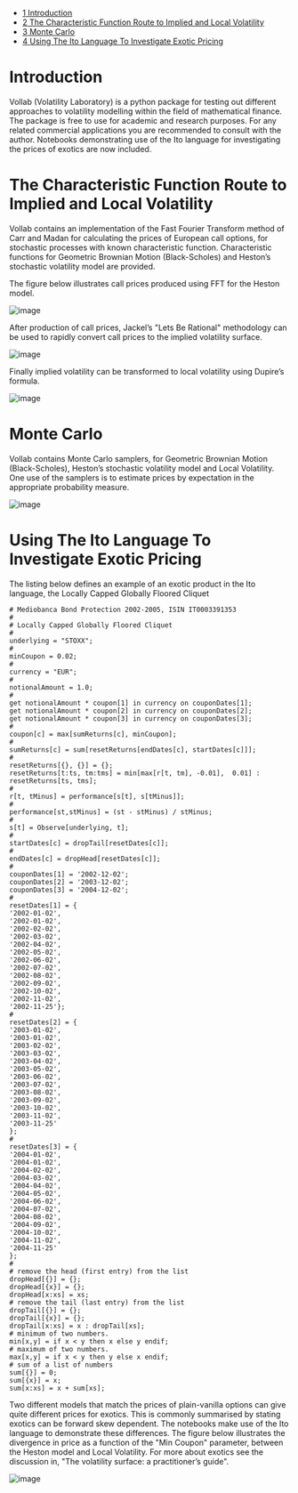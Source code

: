   - [<span class="toc-section-number">1</span>
    Introduction](#introduction)
  - [<span class="toc-section-number">2</span> The Characteristic
    Function Route to Implied and Local
    Volatility](#the-characteristic-function-route-to-implied-and-local-volatility)
  - [<span class="toc-section-number">3</span> Monte
    Carlo](#monte-carlo)
  - [<span class="toc-section-number">4</span> Using The Ito Language To
    Investigate Exotic
    Pricing](#using-the-ito-language-to-investigate-exotic-pricing)

# Introduction

Vollab (Volatility Laboratory) is a python package for testing out
different approaches to volatility modelling within the field of
mathematical finance. The package is free to use for academic and
research purposes. For any related commercial applications you are
recommended to consult with the author. Notebooks demonstrating use of
the Ito language for investigating the prices of exotics are now
included.

# The Characteristic Function Route to Implied and Local Volatility

Vollab contains an implementation of the Fast Fourier Transform method
of Carr and Madan for calculating the prices of European call options,
for stochastic processes with known characteristic function.
Characteristic functions for Geometric Brownian Motion (Black-Scholes)
and Heston’s stochastic volatility model are provided.

The figure below illustrates call prices produced using FFT for the
Heston model.

![image](prices.png)

After production of call prices, Jackel’s "Lets Be Rational" methodology
can be used to rapidly convert call prices to the implied volatility
surface.

![image](impliedvol.png)

Finally implied volatility can be transformed to local volatility using
Dupire’s formula.

![image](localvol.png)

# Monte Carlo

Vollab contains Monte Carlo samplers, for Geometric Brownian Motion
(Black-Scholes), Heston’s stochastic volatility model and Local
Volatility. One use of the samplers is to estimate prices by expectation
in the appropriate probability measure.

![image](sample_paths.png)

# Using The Ito Language To Investigate Exotic Pricing

The listing below defines an example of an exotic product in the Ito
language, the Locally Capped Globally Floored Cliquet

    # Mediobanca Bond Protection 2002-2005, ISIN IT0003391353
    #
    # Locally Capped Globally Floored Cliquet
    #
    underlying = "STOXX";
    #
    minCoupon = 0.02;
    #
    currency = "EUR";
    #
    notionalAmount = 1.0;
    #
    get notionalAmount * coupon[1] in currency on couponDates[1];
    get notionalAmount * coupon[2] in currency on couponDates[2];
    get notionalAmount * coupon[3] in currency on couponDates[3];
    #
    coupon[c] = max[sumReturns[c], minCoupon];
    #
    sumReturns[c] = sum[resetReturns[endDates[c], startDates[c]]];
    #
    resetReturns[{}, {}] = {};
    resetReturns[t:ts, tm:tms] = min[max[r[t, tm], -0.01],  0.01] : resetReturns[ts, tms];
    #
    r[t, tMinus] = performance[s[t], s[tMinus]];
    #
    performance[st,stMinus] = (st - stMinus) / stMinus;
    #
    s[t] = Observe[underlying, t];
    #
    startDates[c] = dropTail[resetDates[c]];
    #
    endDates[c] = dropHead[resetDates[c]];
    #
    couponDates[1] = '2002-12-02';
    couponDates[2] = '2003-12-02';
    couponDates[3] = '2004-12-02';
    #
    resetDates[1] = {
    '2002-01-02',
    '2002-01-02',
    '2002-02-02',
    '2002-03-02',
    '2002-04-02',
    '2002-05-02',
    '2002-06-02',
    '2002-07-02',
    '2002-08-02',
    '2002-09-02',
    '2002-10-02',
    '2002-11-02',
    '2002-11-25'};
    #
    resetDates[2] = {
    '2003-01-02',
    '2003-01-02',
    '2003-02-02',
    '2003-03-02',
    '2003-04-02',
    '2003-05-02',
    '2003-06-02',
    '2003-07-02',
    '2003-08-02',
    '2003-09-02',
    '2003-10-02',
    '2003-11-02',
    '2003-11-25'
    };
    #
    resetDates[3] = {
    '2004-01-02',
    '2004-01-02',
    '2004-02-02',
    '2004-03-02',
    '2004-04-02',
    '2004-05-02',
    '2004-06-02',
    '2004-07-02',
    '2004-08-02',
    '2004-09-02',
    '2004-10-02',
    '2004-11-02',
    '2004-11-25'
    };
    #
    # remove the head (first entry) from the list
    dropHead[{}] = {};
    dropHead[{x}] = {};
    dropHead[x:xs] = xs;
    # remove the tail (last entry) from the list
    dropTail[{}] = {};
    dropTail[{x}] = {};
    dropTail[x:xs] = x : dropTail[xs];
    # minimum of two numbers.
    min[x,y] = if x < y then x else y endif;
    # maximum of two numbers.
    max[x,y] = if x < y then y else x endif;
    # sum of a list of numbers
    sum[{}] = 0;
    sum[{x}] = x;
    sum[x:xs] = x + sum[xs];

Two different models that match the prices of plain-vanilla options can
give quite different prices for exotics. This is commonly summarised by
stating exotics can be forward skew dependent. The notebooks make use of
the Ito language to demonstrate these differences. The figure below
illustrates the divergence in price as a function of the "Min Coupon"
parameter, between the Heston model and Local Volatility. For more about
exotics see the discussion in, "The volatility surface: a practitioner’s
guide".

![image](pv_comparison.png)

